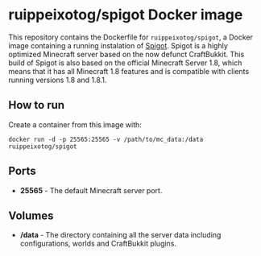 # ruippeixotog/spigot Docker image

This repository contains the Dockerfile for `ruippeixotog/spigot`, a Docker image containing a running instalation of [Spigot](http://www.spigotmc.org/wiki/about-spigot/). Spigot is a highly optimized Minecraft server based on the now defunct CraftBukkit. This build of Spigot is also based on the official Minecraft Server 1.8, which means that it has all Minecraft 1.8 features and is compatible with clients running versions 1.8 and 1.8.1.

## How to run

Create a container from this image with:

```
docker run -d -p 25565:25565 -v /path/to/mc_data:/data ruippeixotog/spigot
```

## Ports

* **25565** - The default Minecraft server port.

## Volumes

* **/data** - The directory containing all the server data including configurations, worlds and CraftBukkit plugins.
